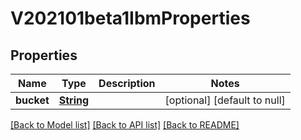 # V202101beta1IbmProperties
## Properties

Name | Type | Description | Notes
------------ | ------------- | ------------- | -------------
**bucket** | [**String**](string.md) |  | [optional] [default to null]

[[Back to Model list]](../README.md#documentation-for-models) [[Back to API list]](../README.md#documentation-for-api-endpoints) [[Back to README]](../README.md)

